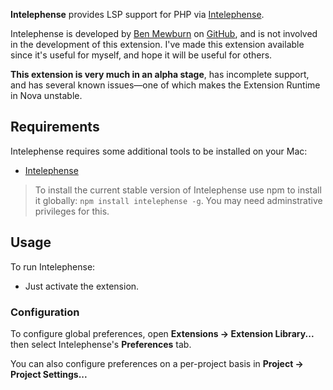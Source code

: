 <!--
👋 Hello! As Nova users browse the extensions library, a good README can help them understand what your extension does, how it works, and what setup or configuration it may require.

Not every extension will need every item described below. Use your best judgement when deciding which parts to keep to provide the best experience for your new users.

💡 Quick Tip! As you edit this README template, you can preview your changes by selecting **Extensions → Activate Project as Extension**, opening the Extension Library, and selecting "Intelephense" in the sidebar.

Let's get started!
-->

<!--
🎈 Include a brief description of the features your extension provides. For example:
-->

**Intelephense** provides LSP support for PHP via [Intelephense](https://intelephense.com/).

Intelephense is developed by [Ben Mewburn](https://github.com/bmewburn) on [GitHub](https://github.com/bmewburn/vscode-intelephense/), and is not involved in the development of this extension. I've made this extension available since it's useful for myself, and hope it will be useful for others.

**This extension is very much in an alpha stage**, has incomplete support, and has several known issues—one of which makes the Extension Runtime in Nova unstable.

<!--
🎈 It can also be helpful to include a screenshot or GIF showing your extension in action:
-->

## Requirements

<!--
🎈 If your extension depends on external processes or tools that users will need to have, it's helpful to list those and provide links to their installers:
-->

Intelephense requires some additional tools to be installed on your Mac:

-   [Intelephense](https://intelephense.com/)

<!--
✨ Providing tips, tricks, or other guides for installing or configuring external dependencies can go a long way toward helping your users have a good setup experience:
-->

> To install the current stable version of Intelephense use npm to install it globally: `npm install intelephense -g`. You may need adminstrative privileges for this.

## Usage

<!--
🎈 If your extension provides features that are invoked manually, consider describing those options for users:
-->

To run Intelephense:

-   Just activate the extension.

<!--
🎈 Alternatively, if your extension runs automatically (as in the case of a validator), consider showing users what they can expect to see:
-->

### Configuration

<!--
🎈 If your extension offers global- or workspace-scoped preferences, consider pointing users toward those settings. For example:
-->

To configure global preferences, open **Extensions → Extension Library...** then select Intelephense's **Preferences** tab.

You can also configure preferences on a per-project basis in **Project → Project Settings...**

<!--
👋 That's it! Happy developing!

P.S. If you'd like, you can remove these comments before submitting your extension 😉
-->
